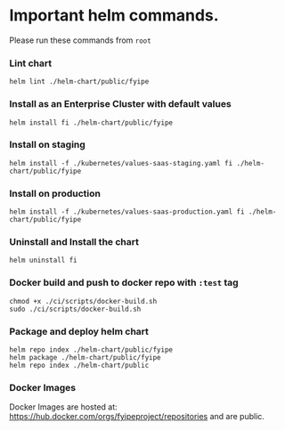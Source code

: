 # Important helm commands.

Please run these commands from `root`

### Lint chart

```
helm lint ./helm-chart/public/fyipe 
```

### Install as an Enterprise Cluster with default values
```
helm install fi ./helm-chart/public/fyipe 
```

### Install on staging
```
helm install -f ./kubernetes/values-saas-staging.yaml fi ./helm-chart/public/fyipe 
```

### Install on production
```
helm install -f ./kubernetes/values-saas-production.yaml fi ./helm-chart/public/fyipe 
```

### Uninstall and Install the chart
```
helm uninstall fi
```

### Docker build and push to docker repo with `:test` tag
```
chmod +x ./ci/scripts/docker-build.sh
sudo ./ci/scripts/docker-build.sh
```

### Package and deploy helm chart
```
helm repo index ./helm-chart/public/fyipe
helm package ./helm-chart/public/fyipe
helm repo index ./helm-chart/public
```

### Docker Images
Docker Images are hosted at: https://hub.docker.com/orgs/fyipeproject/repositories and are public.